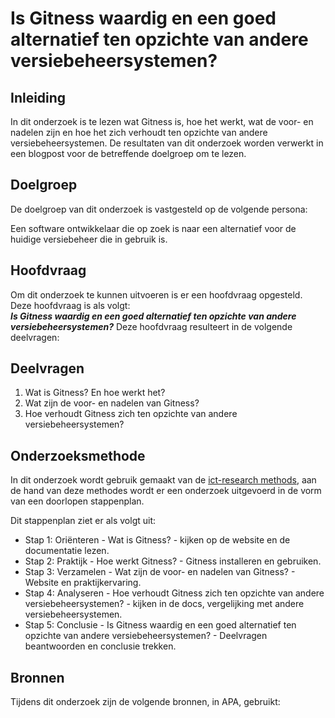 # Is Gitness waardig en een goed alternatief ten opzichte van andere versiebeheersystemen?

## Inleiding

In dit onderzoek is te lezen wat Gitness is, hoe het werkt, wat de voor- en nadelen zijn en hoe het zich verhoudt ten opzichte van andere versiebeheersystemen.
De resultaten van dit onderzoek worden verwerkt in een blogpost voor de betreffende doelgroep om te lezen.

## Doelgroep

De doelgroep van dit onderzoek is vastgesteld op de volgende persona:

Een software ontwikkelaar die op zoek is naar een alternatief voor de huidige versiebeheer die in gebruik is.

## Hoofdvraag

Om dit onderzoek te kunnen uitvoeren is er een hoofdvraag opgesteld. Deze hoofdvraag is als volgt: <br>
**_Is Gitness waardig en een goed alternatief ten opzichte van andere versiebeheersystemen?_**
Deze hoofdvraag resulteert in de volgende deelvragen:

## Deelvragen

1. Wat is Gitness? En hoe werkt het?
2. Wat zijn de voor- en nadelen van Gitness?
3. Hoe verhoudt Gitness zich ten opzichte van andere versiebeheersystemen?

## Onderzoeksmethode

In dit onderzoek wordt gebruik gemaakt van de [ict-research methods](https://ictresearchmethods.nl/), aan de hand van deze methodes wordt er een onderzoek uitgevoerd in de vorm van een doorlopen stappenplan.

Dit stappenplan ziet er als volgt uit:

- Stap 1: Oriënteren - Wat is Gitness? - kijken op de website en de documentatie lezen.
- Stap 2: Praktijk - Hoe werkt Gitness? - Gitness installeren en gebruiken.
- Stap 3: Verzamelen - Wat zijn de voor- en nadelen van Gitness? - Website en praktijkervaring.
- Stap 4: Analyseren - Hoe verhoudt Gitness zich ten opzichte van andere versiebeheersystemen? - kijken in de docs, vergelijking met andere versiebeheersystemen.
- Stap 5: Conclusie - Is Gitness waardig en een goed alternatief ten opzichte van andere versiebeheersystemen? - Deelvragen beantwoorden en conclusie trekken.

## Bronnen

Tijdens dit onderzoek zijn de volgende bronnen, in APA, gebruikt:

<!-- APA voorbeeld:
- Naam, Datum, titel, geraadpleegd op datum, van url
 -->

